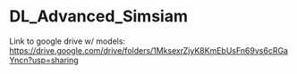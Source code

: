 # DL_Advanced_Simsiam
Link to google drive w/ models: https://drive.google.com/drive/folders/1MksexrZjyK8KmEbUsFn69vs6cRGaYncn?usp=sharing
